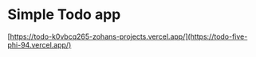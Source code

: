 # Simple Todo app

[https://todo-k0vbcq265-zohans-projects.vercel.app/](https://todo-five-phi-94.vercel.app/)
